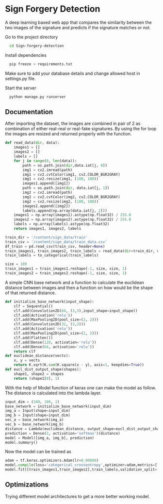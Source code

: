 
# Sign Forgery Detection

A deep learning based web app that compares the similarity between the two images of the signature and predicts if the signature matches or not. 



Go to the project directory

```bash
  cd Sign-forgery-detection
```

Install dependencies

```bash
  pip freeze > requirements.txt
```

Make sure to add your database details and change allowed host in settings.py file.

Start the server

```bash
  python manage.py runserver
```

  
## Documentation

After importing the dataset, the images are combined in pair of 2 as combination of either real-real or real-fake signatures. By using the for loop the images are resized and returned properly with the function.

```python
def read_data(dir, data):
    images1 = [] 
    images2 = [] 
    labels = []
    for j in range(0, len(data)):
        path = os.path.join(dir,data.iat[j, 0])
        img1 = cv2.imread(path)
        img1 = cv2.cvtColor(img1, cv2.COLOR_BGR2GRAY)
        img1 = cv2.resize(img1, (100, 100))
        images1.append([img1])
        path = os.path.join(dir, data.iat[j, 1])
        img2 = cv2.imread(path)
        img2 = cv2.cvtColor(img2, cv2.COLOR_BGR2GRAY)
        img2 = cv2.resize(img2, (100, 100))
        images2.append([img2])
        labels.append(np.array(data.iat[j, 2]))
    images1 = np.array(images1).astype(np.float32) / 255.0
    images2 = np.array(images2).astype(np.float32) / 255.0
    labels = np.array(labels).astype(np.float32)
    return images1, images2, labels

train_dir = '/content/sign_data/train'
train_csv = '/content/sign_data/train_data.csv'
df_train = pd.read_csv(train_csv, header=None)
train_images1, train_images2, train_labels = read_data(dir=train_dir, data=df_train)
train_labels = to_categorical(train_labels)

size = 100
train_images1 = train_images1.reshape(-1, size, size, 1)
train_images2 = train_images2.reshape(-1, size, size, 1)
```

A simple CNN base network and a function to calculate the euclidean distance between images and then a function on how would be the shape of that returned distance.


```python
def initialize_base_network(input_shape):
    clf = Sequential()
    clf.add(Convolution2D(64, (3,3),input_shape=input_shape))
    clf.add(Activation('relu'))
    clf.add(MaxPooling2D(pool_size=(2, 2)))
    clf.add(Convolution2D(32, (3,3)))
    clf.add(Activation('relu'))
    clf.add(MaxPooling2D(pool_size=(2, 2)))
    clf.add(Flatten())
    clf.add(Dense(128, activation='relu'))
    clf.add(Dense(64, activation='relu'))
    return clf
def euclidean_distance(vects):
    x, y = vects
    return K.sqrt(K.sum(K.square(x - y), axis=1, keepdims=True))
def eucl_dist_output_shape(shapes):
    shape1, shape2 = shapes
    return (shape1[0], 1)
```

With the help of Model function of keras one can make the model as follow. The distance is calculated into the lambda layer.

```python
input_dim = (100, 100, 1)
base_network = initialize_base_network(input_dim)
img_a = Input(shape=input_dim)
img_b = Input(shape=input_dim)
vec_a = base_network(img_a)
vec_b = base_network(img_b)
distance = Lambda(euclidean_distance, output_shape=eucl_dist_output_shape)([vec_a, vec_b])
prediction = Dense(2, activation='softmax')(distance)
model = Model([img_a, img_b], prediction)
model.summary()
```

Now the model can be trained as

```python
adam = tf.keras.optimizers.Adam(lr=0.00008)
model.compile(loss='categorical_crossentropy',optimizer=adam,metrics=['accuracy'])
model.fit([train_images1,train_images2],train_labels,validation_split=.30,batch_size=32,epochs=40)
```
## Optimizations

Trying different model architectures to get a more better working model.
  
